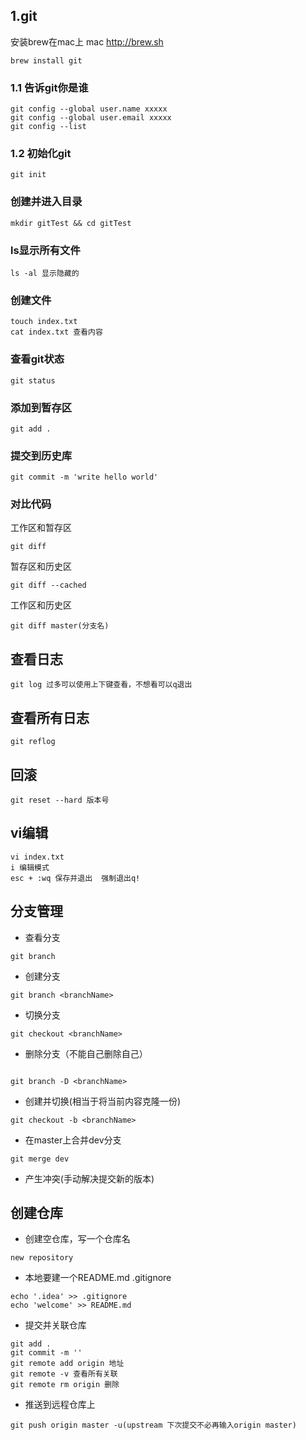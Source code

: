 ## 1.git
安装brew在mac上
mac http://brew.sh
```
brew install git 
```
### 1.1 告诉git你是谁
```
git config --global user.name xxxxx
git config --global user.email xxxxx
git config --list
```
### 1.2 初始化git
```
git init
```

### 创建并进入目录 
```
mkdir gitTest && cd gitTest
```

### ls显示所有文件
```
ls -al 显示隐藏的
```

### 创建文件
```
touch index.txt
cat index.txt 查看内容
```

### 查看git状态
```
git status 
```

### 添加到暂存区
```
git add .
```

### 提交到历史库
```
git commit -m 'write hello world'
```

### 对比代码
工作区和暂存区
```
git diff
```
暂存区和历史区 
```
git diff --cached
```
工作区和历史区 
```
git diff master(分支名)
```

## 查看日志
```
git log 过多可以使用上下键查看，不想看可以q退出
```

## 查看所有日志
```
git reflog
```
## 回滚
```
git reset --hard 版本号
```
## vi编辑
```
vi index.txt
i 编辑模式
esc + :wq 保存并退出  强制退出q!
```


## 分支管理
- 查看分支
```
git branch 
```
- 创建分支
```
git branch <branchName>
```
- 切换分支
```
git checkout <branchName>
```
- 删除分支（不能自己删除自己）
```

git branch -D <branchName>
```
- 创建并切换(相当于将当前内容克隆一份)
```
git checkout -b <branchName>
```
- 在master上合并dev分支
```
git merge dev
```
- 产生冲突(手动解决提交新的版本)

## 创建仓库
- 创建空仓库，写一个仓库名
```
new repository
```

- 本地要建一个README.md .gitignore
```
echo '.idea' >> .gitignore
echo 'welcome' >> README.md
```

- 提交并关联仓库
```
git add .
git commit -m ''
git remote add origin 地址
git remote -v 查看所有关联
git remote rm origin 删除
```
- 推送到远程仓库上
```
git push origin master -u(upstream 下次提交不必再输入origin master)
```